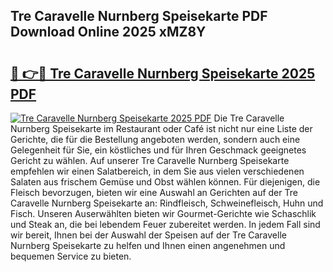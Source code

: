 ## Tre Caravelle Nurnberg Speisekarte PDF Download Online 2025 xMZ8Y

# <h2><a href="http://gc6jc9.nevu.top/?p=Tre+Caravelle+Nurnberg+Speisekarte">🔗 👉🔴 Tre Caravelle Nurnberg Speisekarte 2025 PDF</a></h2>

[![Tre Caravelle Nurnberg Speisekarte 2025 PDF](https://i.imgur.com/dBaPXMq.png)](http://gc6jc9.nevu.top/?p=Tre+Caravelle+Nurnberg+Speisekarte)
Die Tre Caravelle Nurnberg Speisekarte im Restaurant oder Café ist nicht nur eine Liste der Gerichte, die für die Bestellung angeboten werden, sondern auch eine Gelegenheit für Sie, ein köstliches und für Ihren Geschmack geeignetes Gericht zu wählen. Auf unserer Tre Caravelle Nurnberg Speisekarte empfehlen wir einen Salatbereich, in dem Sie aus vielen verschiedenen Salaten aus frischem Gemüse und Obst wählen können. Für diejenigen, die Fleisch bevorzugen, bieten wir eine Auswahl an Gerichten auf der Tre Caravelle Nurnberg Speisekarte an: Rindfleisch, Schweinefleisch, Huhn und Fisch. Unseren Auserwählten bieten wir Gourmet-Gerichte wie Schaschlik und Steak an, die bei lebendem Feuer zubereitet werden. In jedem Fall sind wir bereit, Ihnen bei der Auswahl der Speisen auf der Tre Caravelle Nurnberg Speisekarte zu helfen und Ihnen einen angenehmen und bequemen Service zu bieten.
